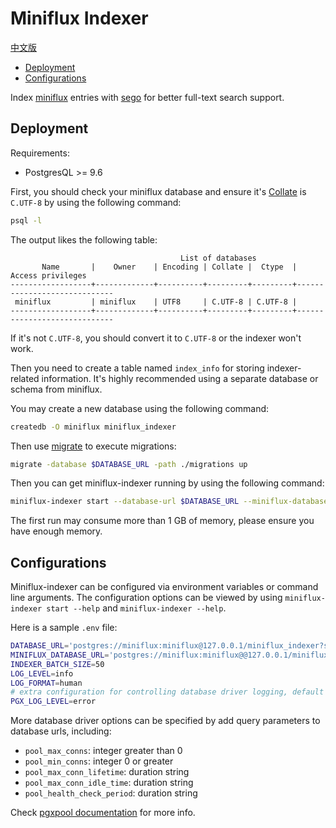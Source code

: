 # Miniflux Indexer

[中文版](./README-zh.md)

- [Deployment](#deployment)
- [Configurations](#configurations)

Index [miniflux](https://miniflux.app/) entries with [sego](https://github.com/huichen/sego/) for better
full-text search support.

## Deployment

Requirements:

- PostgresQL >= 9.6

First, you should check your miniflux database and ensure it's
[Collate](https://www.postgresql.org/docs/current/collation.html) is `C.UTF-8` by using the following command:

```bash
psql -l
```

The output likes the following table:

```text
                                      List of databases
       Name       |    Owner    | Encoding | Collate |  Ctype  |      Access privileges
------------------+-------------+----------+---------+---------+-----------------------------
 miniflux         | miniflux    | UTF8     | C.UTF-8 | C.UTF-8 |
------------------+-------------+----------+---------+---------+-----------------------------
```

If it's not `C.UTF-8`, you should convert it to `C.UTF-8` or the indexer won't work.

Then you need to create a table named `index_info` for storing indexer-related information. It's highly 
recommended using a separate database or schema from miniflux.

You may create a new database using the following command:

```bash
createdb -O miniflux miniflux_indexer
```

Then use [migrate](https://github.com/golang-migrate/migrate/) to execute migrations:

```bash
migrate -database $DATABASE_URL -path ./migrations up
```

Then you can get miniflux-indexer running by using the following command:

```bash
miniflux-indexer start --database-url $DATABASE_URL --miniflux-database-url $MINIFLUX_DATABASE_URL
```

The first run may consume more than 1 GB of memory, please ensure you have enough memory.

## Configurations

Miniflux-indexer can be configured via environment variables or command line arguments. The configuration options
can be viewed by using `miniflux-indexer start --help` and `miniflux-indexer --help`.

Here is a sample `.env` file:

```bash
DATABASE_URL='postgres://miniflux:miniflux@127.0.0.1/miniflux_indexer?sslmode=disable'
MINIFLUX_DATABASE_URL='postgres://miniflux:miniflux@@127.0.0.1/miniflux?sslmode=disable'
INDEXER_BATCH_SIZE=50
LOG_LEVEL=info 
LOG_FORMAT=human
# extra configuration for controlling database driver logging, default is warn
PGX_LOG_LEVEL=error
```

More database driver options can be specified by add query parameters to database urls, including:

- `pool_max_conns`: integer greater than 0
- `pool_min_conns`: integer 0 or greater
- `pool_max_conn_lifetime`: duration string
- `pool_max_conn_idle_time`: duration string
- `pool_health_check_period`: duration string

Check [pgxpool documentation](https://github.com/jackc/pgx/blob/master/pgxpool/pool.go#L254) for more info.
